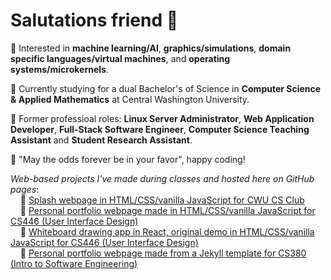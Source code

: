 # Salutations friend 🖖
🔹 Interested in **machine learning/AI**, **graphics/simulations**, **domain specific languages/virtual machines**, and **operating systems/microkernels**.

🔹 Currently studying for a dual Bachelor's of Science in **Computer Science & Applied Mathematics** at Central Washington University.

🔹 Former professioal roles: **Linux Server Administrator**, **Web Application Developer**, **Full-Stack Software Engineer**, **Computer Science Teaching Assistant** and **Student Research Assistant**.

🎲 "May the odds forever be in your favor", happy coding!

*Web-based projects I've made during classes and hosted here on GitHub pages*:  
&nbsp;&nbsp;&nbsp;&nbsp;🔹 [Splash webpage in HTML/CSS/vanilla JavaScript for CWU CS Club](https://cwu-cs-club.github.io/club-webpage-splash/)  
&nbsp;&nbsp;&nbsp;&nbsp;🔹 [Personal portfolio webpage made in HTML/CSS/vanilla JavaScript for CS446 (User Interface Design)](https://avaavarai.github.io/cs446-portfolio-webpage/)  
&nbsp;&nbsp;&nbsp;&nbsp;🔹 [Whiteboard drawing app in React, original demo in HTML/CSS/vanilla JavaScript for CS446 (User Interface Design)](https://avaavarai.github.io/CS446_MapMaker/)  
&nbsp;&nbsp;&nbsp;&nbsp;🔹 [Personal portfolio webpage made from a Jekyll template for CS380 (Intro to Software Engineering)](https://avaavarai.github.io/AvaAvarai.github.io.CS380/)  
